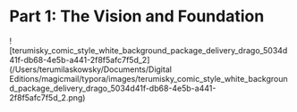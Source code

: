 # Part 1: The Vision and Foundation

![terumisky_comic_style_white_background_package_delivery_drago_5034d41f-db68-4e5b-a441-2f8f5afc7f5d_2](/Users/terumilaskowsky/Documents/Digital Editions/magicmail/typora/images/terumisky_comic_style_white_background_package_delivery_drago_5034d41f-db68-4e5b-a441-2f8f5afc7f5d_2.png)